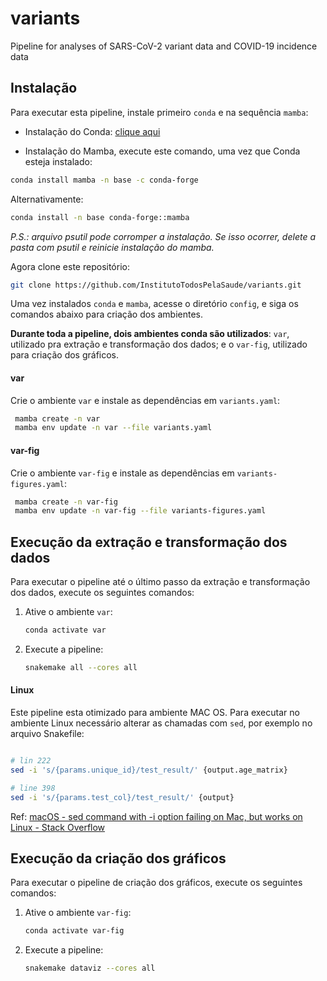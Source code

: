 # variants
Pipeline for analyses of SARS-CoV-2 variant data and COVID-19 incidence data

## Instalação

Para executar esta pipeline, instale primeiro `conda` e na sequência `mamba`:

- Instalação do Conda: [clique aqui](https://docs.conda.io/projects/conda/en/latest/user-guide/install/index.html)

- Instalação do Mamba, execute este comando, uma vez que Conda esteja instalado:
``` bash
conda install mamba -n base -c conda-forge
```
Alternativamente:
``` bash
conda install -n base conda-forge::mamba
```
*P.S.: arquivo psutil pode corromper a instalação. Se isso ocorrer, delete a pasta com psutil e reinicie instalação do mamba.*

Agora clone este repositório:
```bash
git clone https://github.com/InstitutoTodosPelaSaude/variants.git
```

Uma vez instalados `conda` e `mamba`, acesse o diretório `config`, e siga os comandos abaixo para criação dos ambientes.

**Durante toda a pipeline, dois ambientes conda são utilizados**: `var`, utilizado pra extração e transformação dos dados; e o `var-fig`, utilizado para criação dos gráficos.

#### var

Crie o ambiente `var` e instale as dependências em `variants.yaml`:

```bash
 mamba create -n var
 mamba env update -n var --file variants.yaml
 ```

#### var-fig

Crie o ambiente `var-fig` e instale as dependências em `variants-figures.yaml`:

```bash
 mamba create -n var-fig
 mamba env update -n var-fig --file variants-figures.yaml
 ```

## Execução da extração e transformação dos dados

Para executar o pipeline até o último passo da extração e transformação dos dados, execute os seguintes comandos:

1. Ative o ambiente `var`:

    ```bash
    conda activate var
    ```

2. Execute a pipeline:

    ```bash
    snakemake all --cores all
    ```
#### Linux
Este pipeline esta otimizado para ambiente MAC OS. Para executar no ambiente Linux necessário alterar as chamadas com `sed`, por exemplo no arquivo Snakefile:

```bash

# lin 222
sed -i 's/{params.unique_id}/test_result/' {output.age_matrix}

# line 398
sed -i 's/{params.test_col}/test_result/' {output}

 ```

Ref: [macOS - sed command with -i option failing on Mac, but works on Linux - Stack Overflow](https://stackoverflow.com/questions/4247068/sed-command-with-i-option-failing-on-mac-but-works-on-linux)

## Execução da criação dos gráficos
Para executar o pipeline de criação dos gráficos, execute os seguintes comandos:

1. Ative o ambiente `var-fig`:

    ```bash
    conda activate var-fig
    ```

2. Execute a pipeline:

    ```bash
    snakemake dataviz --cores all
    ```

